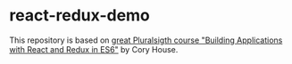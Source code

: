 # react-redux-demo

This repository is based on [great Pluralsigth course "Building Applications with React and Redux in ES6"](https://app.pluralsight.com/library/courses/react-redux-react-router-es6/table-of-contents) by Cory House.